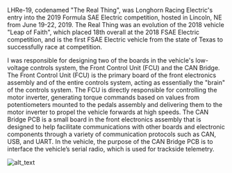 LHRe-19, codenamed "The Real Thing", was Longhorn Racing Electric's entry into the 2019 Formula SAE Electric competition, hosted in Lincoln, NE from June 19-22, 2019. The Real Thing was an evolution of the 2018 vehicle "Leap of Faith", which placed 18th overall at the 2018 FSAE Electric competition, and is the first FSAE Electric vehicle from the state of Texas to successfully race at competition. 

I was responsible for designing two of the boards in the vehicle's low-voltage controls system, the Front Control Unit (FCU) and the CAN Bridge. The Front Control Unit (FCU) is the primary board of the front electronics assembly and of the entire controls system, acting as essentially the "brain" of the controls system. The FCU is directly responsible for controlling the motor inverter, generating torque commands based on values from potentiometers mounted to the pedals assembly and delivering them to the motor inverter to propel the vehicle forwards at high speeds. The CAN Bridge PCB is a small board in the front electronics assembly that is designed to help facilitate communications with other boards and electronic components through a variety of communication
protocols such as CAN, USB, and UART. In the vehicle, the purpose of the CAN Bridge PCB is to interface the vehicle’s serial radio, which is used for trackside telemetry.

![alt_text](https://live.staticflickr.com/65535/48129371331_ea0f34df8c_k.jpg)
